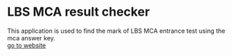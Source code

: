 # LBS MCA result checker
This application is used to find the mark of LBS MCA entrance test using the mca answer key.<br>
[go to website](https://imsreyas.github.io/lbsMcaMarkChecker/)
